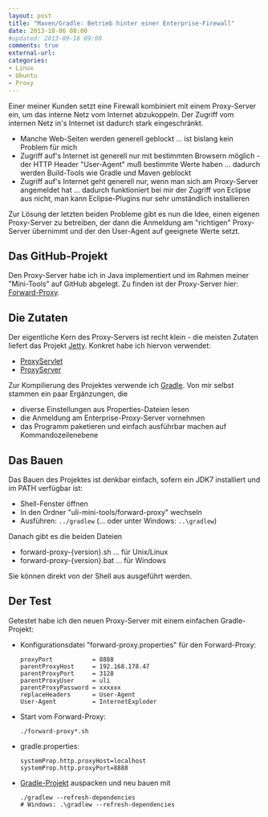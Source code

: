 ```yaml
---
layout: post
title: "Maven/Gradle: Betrieb hinter einer Enterprise-Firewall"
date: 2013-10-06 08:00
#updated: 2013-09-16 09:00
comments: true
external-url: 
categories: 
- Linux
- Ubuntu
- Proxy
---
```


Einer meiner Kunden setzt eine Firewall kombiniert mit einem
Proxy-Server ein, um das interne Netz vom Internet abzukoppeln.
Der Zugriff vom internen Netz in's Internet ist dadurch stark eingeschränkt.

* Manche Web-Seiten werden generell geblockt ... ist bislang kein Problem für mich
* Zugriff auf's Internet ist generell nur mit bestimmten Browsern möglich - der HTTP Header "User-Agent" muß bestimmte Werte haben ... dadurch werden Build-Tools wie Gradle und Maven geblockt
* Zugriff auf's Internet geht generell nur, wenn man sich am Proxy-Server angemeldet hat ... dadurch funktioniert bei mir der Zugriff von Eclipse aus nicht, man kann Eclipse-Plugins nur sehr umständlich installieren

Zur Lösung der letzten beiden Probleme gibt es nun die Idee, einen eigenen
Proxy-Server zu betreiben, der dann die Anmeldung am
"richtigen" Proxy-Server übernimmt und der den User-Agent auf geeignete Werte
setzt.

<!-- more -->

## Das GitHub-Projekt

Den Proxy-Server habe ich in Java implementiert und im Rahmen meiner "Mini-Tools" auf GitHub
abgelegt. Zu finden ist der Proxy-Server hier: [Forward-Proxy](https://github.com/uli-heller/uli-mini-tools/blob/master/forward-proxy/README.md).

## Die Zutaten

Der eigentliche Kern des Proxy-Servers ist recht klein - die meisten Zutaten liefert das Projekt
[Jetty](http://www.eclipse.org/jetty/). Konkret habe ich hiervon verwendet:

* [ProxyServlet](http://www.eclipse.org/jetty/documentation/current/proxy-servlet.html)
* [ProxyServer](http://git.eclipse.org/c/jetty/org.eclipse.jetty.project.git/tree/examples/embedded/src/main/java/org/eclipse/jetty/embedded/ProxyServer.java?id=jetty-9.0.6.v20130930)

Zur Kompilierung des Projektes verwende ich [Gradle](http://gradle.org). Von mir selbst stammen ein paar Ergänzungen,
die

* diverse Einstellungen aus Properties-Dateien lesen
* die Anmeldung am Enterprise-Proxy-Server vornehmen
* das Programm paketieren und einfach ausführbar machen auf Kommandozeilenebene

## Das Bauen

Das Bauen des Projektes ist denkbar einfach, sofern ein JDK7 installiert und im PATH verfügbar ist:

* Shell-Fenster öffnen
* In den Ordner "uli-mini-tools/forward-proxy" wechseln
* Ausführen: `../gradlew` (... oder unter Windows: `..\gradlew`)

Danach gibt es die beiden Dateien

* forward-proxy-{version}.sh ... für Unix/Linux
* forward-proxy-{version}.bat ... für Windows

Sie können direkt von der Shell aus ausgeführt werden.

## Der Test

Getestet habe ich den neuen Proxy-Server mit einem einfachen Gradle-Projekt:

* Konfigurationsdatei "forward-proxy.properties" für den Forward-Proxy:

      proxyPort           = 8888
      parentProxyHost     = 192.168.178.47
      parentProxyPort     = 3128
      parentProxyUser     = uli
      parentProxyPassword = xxxxxx
      replaceHeaders      = User-Agent
      User-Agent          = InternetExploder

* Start vom Forward-Proxy:

      ./forward-proxy*.sh

* gradle.properties:

      systemProp.http.proxyHost=localhost
      systemProp.http.proxyPort=8888

* [Gradle-Projekt](/downloads/code/simple-gradle-project.zip) auspacken und neu bauen mit

      ./gradlew --refresh-dependencies
      # Windows: .\gradlew --refresh-dependencies
